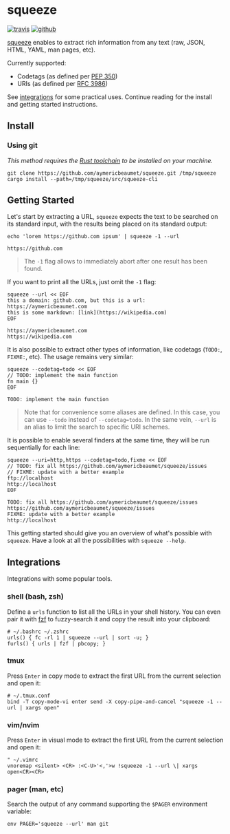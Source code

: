 # squeeze

[![travis](https://img.shields.io/travis/aymericbeaumet/squeeze?style=flat-square&logo=travis)](https://travis-ci.org/aymericbeaumet/squeeze)
[![github](https://img.shields.io/github/issues/aymericbeaumet/squeeze?style=flat-square&logo=github)](https://github.com/aymericbeaumet/squeeze/issues)

[squeeze](https://github.com/aymericbeaumet/squeeze) enables to extract rich
information from any text (raw, JSON, HTML, YAML, man pages, etc).

Currently supported:

- Codetags (as defined per [PEP 350](https://www.python.org/dev/peps/pep-0350/))
- URIs (as defined per [RFC 3986](https://tools.ietf.org/html/rfc3986/))

See [integrations](#integrations) for some practical uses. Continue reading for
the install and getting started instructions.

## Install

### Using git

_This method requires the [Rust
toolchain](https://www.rust-lang.org/tools/install) to be installed on your
machine._

```shell
git clone https://github.com/aymericbeaumet/squeeze.git /tmp/squeeze
cargo install --path=/tmp/squeeze/src/squeeze-cli
```

## Getting Started

Let's start by extracting a URL, `squeeze` expects the text to be searched on
its standard input, with the results being placed on its standard output:

```shell
echo 'lorem https://github.com ipsum' | squeeze -1 --url
```

```
https://github.com
```

> The `-1` flag allows to immediately abort after one result has been found.

If you want to print all the URLs, just omit the `-1` flag:

```shell
squeeze --url << EOF
this a domain: github.com, but this is a url: https://aymericbeaumet.com
this is some markdown: [link](https://wikipedia.com)
EOF
```

```
https://aymericbeaumet.com
https://wikipedia.com
```

It is also possible to extract other types of information, like codetags
(`TODO:`, `FIXME:`, etc). The usage remains very similar:

```shell
squeeze --codetag=todo << EOF
// TODO: implement the main function
fn main {}
EOF
```

```
TODO: implement the main function
```

> Note that for convenience some aliases are defined. In this case, you can use
`--todo` instead of `--codetag=todo`. In the same vein, `--url` is an alias to
limit the search to specific URI schemes.

It is possible to enable several finders at the same time, they will be run
sequentially for each line:

```shell
squeeze --uri=http,https --codetag=todo,fixme << EOF
// TODO: fix all https://github.com/aymericbeaumet/squeeze/issues
// FIXME: update with a better example
ftp://localhost
http://localhost
EOF
```

```
TODO: fix all https://github.com/aymericbeaumet/squeeze/issues
https://github.com/aymericbeaumet/squeeze/issues
FIXME: update with a better example
http://localhost
```

This getting started should give you an overview of what's possible with
`squeeze`. Have a look at all the possibilities with `squeeze --help`.

## Integrations

Integrations with some popular tools.

### shell (bash, zsh)

Define a `urls` function to list all the URLs in your shell history. You can
even pair it with [fzf](https://github.com/junegunn/fzf) to fuzzy-search it and
copy the result into your clipboard:

```shell
# ~/.bashrc ~/.zshrc
urls() { fc -rl 1 | squeeze --url | sort -u; }
furls() { urls | fzf | pbcopy; }
```

### tmux

Press `Enter` in copy mode to extract the first URL from the current selection
and open it:

```tmux
# ~/.tmux.conf
bind -T copy-mode-vi enter send -X copy-pipe-and-cancel "squeeze -1 --url | xargs open"
```

### vim/nvim

Press `Enter` in visual mode to extract the first URL from the current
selection and open it:

```vim
" ~/.vimrc
vnoremap <silent> <CR> :<C-U>'<,'>w !squeeze -1 --url \| xargs open<CR><CR>
```

### pager (man, etc)

Search the output of any command supporting the `$PAGER` environment variable:

```shell
env PAGER='squeeze --url' man git
```
